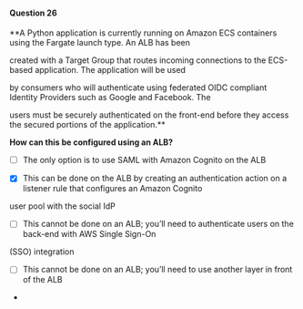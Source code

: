 #### Question  26


**A Python application is currently running on Amazon ECS containers using the Fargate launch type. An ALB has been

created with a Target Group that routes incoming connections to the ECS-based application. The application will be used

by consumers who will authenticate using federated OIDC compliant Identity Providers such as Google and Facebook. The

users must be securely authenticated on the front-end before they access the secured portions of the application.**


**How can this be configured using an ALB?**


- [ ] The only option is to use SAML with Amazon Cognito on the ALB


- [x] This can be done on the ALB by creating an authentication action on a listener rule that configures an Amazon Cognito

user pool with the social IdP


- [ ] This cannot be done on an ALB; you’ll need to authenticate users on the back-end with AWS Single Sign-On

(SSO) integration


- [ ] This cannot be done on an ALB; you’ll need to use another layer in front of the ALB


*